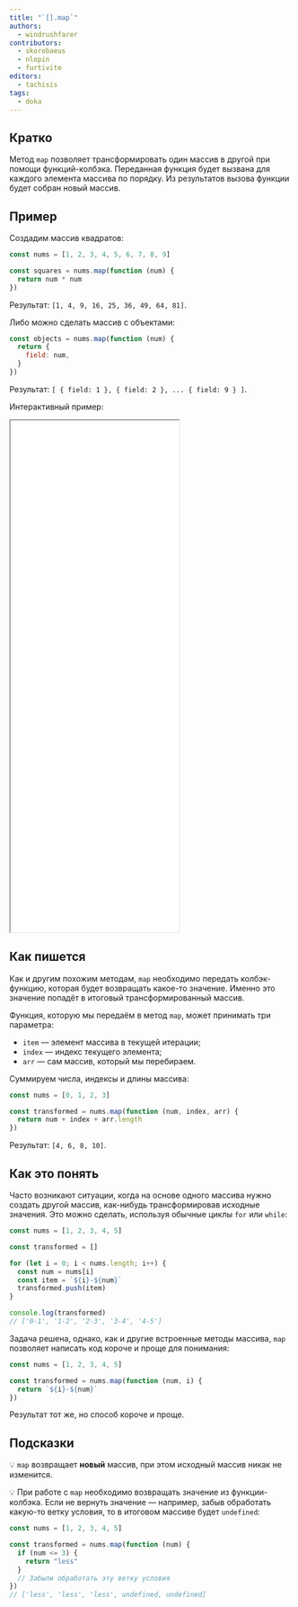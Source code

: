```yaml
---
title: "`[].map`"
authors:
  - windrushfarer
contributors:
  - skorobaeus
  - nlopin
  - furtivite
editors:
  - tachisis
tags:
  - doka
---
```


## Кратко

Метод `map` позволяет трансформировать один массив в другой при помощи функций-колбэка. Переданная функция будет вызвана для каждого элемента массива по порядку. Из результатов вызова функции будет собран новый массив.

## Пример

Создадим массив квадратов:

```js
const nums = [1, 2, 3, 4, 5, 6, 7, 8, 9]

const squares = nums.map(function (num) {
  return num * num
})
```

Результат: `[1, 4, 9, 16, 25, 36, 49, 64, 81]`.

Либо можно сделать массив с объектами:

```js
const objects = nums.map(function (num) {
  return {
    field: num,
  }
})
```

Результат: `[ { field: 1 }, { field: 2 }, ... { field: 9 } ]`.

Интерактивный пример:

<iframe title="Используем map для изменения значений массива." src="demos/index/" height="910"></iframe>

## Как пишется

Как и другим похожим методам, `map` необходимо передать колбэк-функцию, которая будет возвращать какое-то значение. Именно это значение попадёт в итоговый трансформированный массив.

Функция, которую мы передаём в метод `map`, может принимать три параметра:

- `item` — элемент массива в текущей итерации;
- `index` — индекс текущего элемента;
- `arr` — сам массив, который мы перебираем.

Суммируем числа, индексы и длины массива:

```js
const nums = [0, 1, 2, 3]

const transformed = nums.map(function (num, index, arr) {
  return num + index + arr.length
})
```

Результат: `[4, 6, 8, 10]`.

## Как это понять

Часто возникают ситуации, когда на основе одного массива нужно создать другой массив, как-нибудь трансформировав исходные значения. Это можно сделать, используя обычные циклы `for` или `while`:

```js
const nums = [1, 2, 3, 4, 5]

const transformed = []

for (let i = 0; i < nums.length; i++) {
  const num = nums[i]
  const item = `${i}-${num}`
  transformed.push(item)
}

console.log(transformed)
// ['0-1', '1-2', '2-3', '3-4', '4-5']
```

Задача решена, однако, как и другие встроенные методы массива, `map` позволяет написать код короче и проще для понимания:

```js
const nums = [1, 2, 3, 4, 5]

const transformed = nums.map(function (num, i) {
  return `${i}-${num}`
})
```

Результат тот же, но способ короче и проще.

## Подсказки

💡 `map` возвращает **новый** массив, при этом исходный массив никак не изменится.

💡 При работе с `map` необходимо возвращать значение из функции-колбэка. Если не вернуть значение — например, забыв обработать какую-то ветку условия, то в итоговом массиве будет `undefined`:

```js
const nums = [1, 2, 3, 4, 5]

const transformed = nums.map(function (num) {
  if (num <= 3) {
    return "less"
  }
  // Забыли обработать эту ветку условия
})
// ['less', 'less', 'less', undefined, undefined]
```

